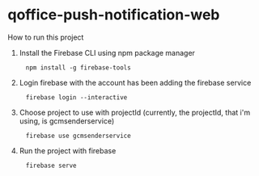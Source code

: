 # qoffice-push-notification-web

How to run this project

  1. Install the Firebase CLI using npm package manager
```
     npm install -g firebase-tools
```

  2. Login firebase with the account has been adding the firebase service
```
     firebase login --interactive
```

  3. Choose project to use with projectId (currently, the projectId, that i'm using, is gcmsenderservice)
```
     firebase use gcmsenderservice
```

  4. Run the project with firebase
```
     firebase serve
```

